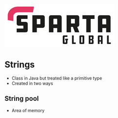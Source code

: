 ![Sparta](/Assets/Git_Hub/SPARTALOGO.png)
# Strings

- Class in Java but treated like a primitive type
- Created in two ways

## String pool
- Area of memory

